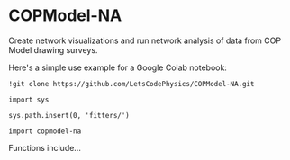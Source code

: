 # COPModel-NA
Create network visualizations and run network analysis of data from COP Model drawing surveys.

Here's a simple use example for a Google Colab notebook:

```
!git clone https://github.com/LetsCodePhysics/COPModel-NA.git

import sys

sys.path.insert(0, 'fitters/') 

import copmodel-na

```

Functions include...


